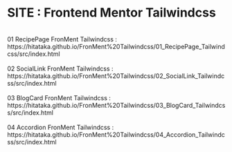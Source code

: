 # SITE : Frontend Mentor Tailwindcss
<br/>
01 RecipePage FronMent Tailwindcss :<br/>
https://hitataka.github.io/FronMent%20Tailwindcss/01_RecipePage_Tailwindcss/src/index.html<br/>
<br/>
02 SocialLink FronMent Tailwindcss :<br/>
https://hitataka.github.io/FronMent%20Tailwindcss/02_SocialLink_Tailwindcss/src/index.html<br/>
<br/>
03 BlogCard FronMent Tailwindcss :<br/>
https://hitataka.github.io/FronMent%20Tailwindcss/03_BlogCard_Tailwindcss/src/index.html<br/>
<br/>
04 Accordion FronMent Tailwindcss :<br/>
https://hitataka.github.io/FronMent%20Tailwindcss/04_Accordion_Tailwindcss/src/index.html<br/>
